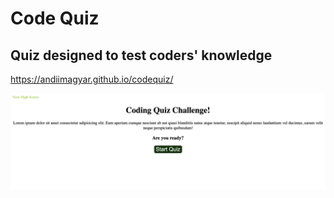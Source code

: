 # Code Quiz
## Quiz designed to test coders' knowledge

https://andiimagyar.github.io/codequiz/

![Screenshot](./assets/images/codequiz.png) 
